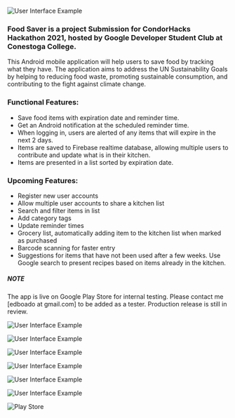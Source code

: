 ![User Interface Example](https://github.com/b-edward/CondorHacks_Hackathon/blob/main/FoodSaver.Android/Resources/drawable/logoTitle.png)


### Food Saver is a project Submission for CondorHacks Hackathon 2021, hosted by Google Developer Student Club at Conestoga College.

This Android mobile application will help users to save food by tracking what they have. The application aims to address the UN Sustainability Goals by helping to reducing food waste, promoting sustainable consumption, and contributing to the fight against climate change.

### Functional Features:
* Save food items with expiration date and reminder time.
* Get an Android notification at the scheduled reminder time.
* When logging in, users are alerted of any items that will expire in the next 2 days.
* Items are saved to Firebase realtime database, allowing multiple users to contribute and update what is in their kitchen.
* Items are presented in a list sorted by expiration date.

### Upcoming Features:
* Register new user accounts 
* Allow multiple user accounts to share a kitchen list
* Search and filter items in list
* Add category tags
* Update reminder times
* Grocery list, automatically adding item to the kitchen list when marked as purchased
* Barcode scanning for faster entry
* Suggestions for items that have not been used after a few weeks. Use Google search to present recipes based on items already in the kitchen.

##### NOTE
The app is live on Google Play Store for internal testing. Please contact me [edboado at gmail.com] to be added as a tester.
Production release is still in review.


![User Interface Example](https://github.com/b-edward/CondorHacks_Hackathon/blob/main/FoodSaver.Android/Resources/drawable/feature.png)


![User Interface Example](https://github.com/b-edward/CondorHacks_Hackathon/blob/main/FoodSaver.Android/Resources/drawable/Screenshot_1635659378.png)

![User Interface Example](https://github.com/b-edward/CondorHacks_Hackathon/blob/main/FoodSaver.Android/Resources/drawable/Screenshot_1635659405.png)

![User Interface Example](https://github.com/b-edward/CondorHacks_Hackathon/blob/main/FoodSaver.Android/Resources/drawable/Screenshot_1635659478.png)

![User Interface Example](https://github.com/b-edward/CondorHacks_Hackathon/blob/main/FoodSaver.Android/Resources/drawable/Screenshot_1635659498.png)

![User Interface Example](https://github.com/b-edward/CondorHacks_Hackathon/blob/main/FoodSaver.Android/Resources/drawable/Screenshot_1635660269.png)


![Play Store](https://github.com/b-edward/CondorHacks_Hackathon/blob/main/FoodSaver.Android/Resources/drawable/PlayStoreInternalTest.png)
